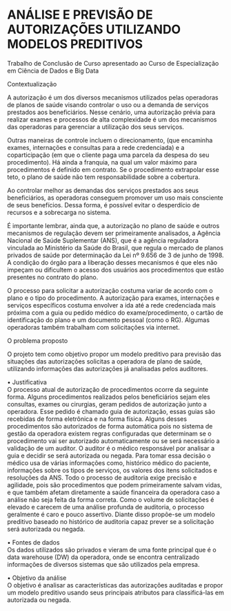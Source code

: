 # ANÁLISE E PREVISÃO DE AUTORIZAÇÕES UTILIZANDO MODELOS PREDITIVOS
Trabalho de Conclusão de Curso apresentado ao Curso de Especialização em Ciência de Dados e Big Data


Contextualização

A autorização é um dos diversos mecanismos utilizados pelas operadoras de planos de saúde visando controlar o uso ou a demanda de serviços prestados aos beneficiários. Nesse cenário, uma autorização prévia para realizar exames e processos de alta complexidade é um dos mecanismos das operadoras para gerenciar a utilização dos seus serviços. 

Outras maneiras de controle incluem o direcionamento, (que encaminha exames, internações e consultas para a rede credenciada) e a coparticipação (em que o cliente paga uma parcela da despesa do seu procedimento). Há ainda a franquia, na qual um valor máximo para procedimentos é definido em contrato. Se o procedimento extrapolar esse teto, o plano de saúde não tem responsabilidade sobre a cobertura.

Ao controlar melhor as demandas dos serviços prestados aos seus beneficiários, as operadoras conseguem promover um uso mais consciente de seus benefícios. Dessa forma, é possível evitar o desperdício de recursos e a sobrecarga no sistema.

É importante lembrar, ainda que, a autorização no plano de saúde e outros mecanismos de regulação devem ser primeiramente analisados, a Agência Nacional de Saúde Suplementar (ANS), que é a agência reguladora vinculada ao Ministério da Saúde do Brasil, que regula o mercado de planos privados de saúde por determinação da Lei nº 9.656 de 3 de junho de 1998. A condição do órgão para a liberação desses mecanismos é que eles não impeçam ou dificultem o acesso dos usuários aos procedimentos que estão presentes no contrato do plano.

O processo para solicitar a autorização costuma variar de acordo com o plano e o tipo do procedimento. A autorização para exames, internações e serviços específicos costuma envolver a ida até a rede credenciada mais próxima com a guia ou pedido médico do exame/procedimento, o cartão de identificação do plano e um documento pessoal (como o RG). Algumas operadoras também trabalham com solicitações via internet.


O problema proposto

O projeto tem como objetivo propor um modelo preditivo para previsão das situações das autorizações solicitas a operadora de plano de saúde, utilizando informações das autorizações já analisadas pelos auditores.

•	Justificativa<br>
O processo atual de autorização de procedimentos ocorre da seguinte forma. Alguns procedimentos realizados pelos beneficiários sejam eles consultas, exames ou cirurgias, geram pedidos de autorização junto a operadora. Esse pedido é chamado guia de autorização, essas guias são recebidas de forma eletrônica e na forma física. Alguns desses procedimentos são autorizados de forma automática pois no sistema de gestão da operadora existem regras configuradas que determinam se o procedimento vai ser autorizado automaticamente ou se será necessário a validação de um auditor.
O auditor é o médico responsável por analisar a guia e decidir se será autorizada ou negada. Para tomar essa decisão o médico usa de várias informações como, histórico médico do paciente, informações sobre os tipos de serviços, os valores dos itens solicitados e resoluções da ANS. 
Todo o processo de auditoria exige precisão e agilidade, pois são procedimentos que podem primeiramente salvam vidas, e que também afetam diretamente a saúde financeira da operadora caso a análise não seja feita da forma correta.
Como o volume de solicitações é elevado e carecem de uma análise profunda de auditoria, o processo geralmente é caro e pouco assertivo. Diante disso propõe-se um modelo preditivo baseado no histórico de auditoria capaz prever se a solicitação será autorizada ou negada.

•	Fontes de dados<br>
Os dados utilizados são privados e vieram de uma fonte principal que é o data warehouse (DW) da operadora, onde se encontra centralizado informações de diversos sistemas que são utilizados pela empresa.

•	Objetivo da análise<br>
O objetivo é analisar as características das autorizações auditadas e propor um modelo preditivo usando seus principais atributos para classificá-las em autorizada ou negada.



